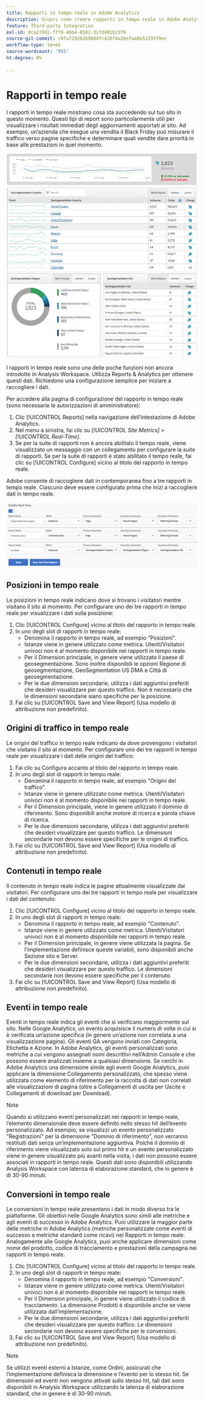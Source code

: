 ```yaml
---
title: Rapporti in tempo reale in Adobe Analytics
description: Scopri come creare rapporti in tempo reale in Adobe Analytics rivolti agli utenti che hanno più familiarità con la Google Analytics.
feature: Third-party Integration
exl-id: 0ca27992-fff8-4bb4-8582-31fd401b23f6
source-git-commit: c8faf29262b9b04fc426f4a26efaa8e51293f0ec
workflow-type: tm+mt
source-wordcount: '955'
ht-degree: 0%

---
```


# Rapporti in tempo reale

I rapporti in tempo reale mostrano cosa sta succedendo sul tuo sito in questo momento. Questi tipi di report sono particolarmente utili per visualizzare i risultati immediati degli aggiornamenti apportati al sito. Ad esempio, un’azienda che esegue una vendita il Black Friday può misurare il traffico verso pagine specifiche e determinare quali vendite dare priorità in base alle prestazioni in quel momento.

![Rapporto in tempo reale](/help/technotes/ga-to-aa/assets/realtime.png)

I rapporti in tempo reale sono una delle poche funzioni non ancora introdotte in Analysis Workspace. Utilizza Reports &amp; Analytics per ottenere questi dati. Richiedono una configurazione semplice per iniziare a raccogliere i dati.

Per accedere alla pagina di configurazione del rapporto in tempo reale (sono necessarie le autorizzazioni di amministratore):

1. Clic [!UICONTROL Reports] nella navigazione dell’intestazione di Adobe Analytics.
2. Nel menu a sinistra, fai clic su *[!UICONTROL Site Metrics]* > *[!UICONTROL Real-Time]*.
3. Se per la suite di rapporti non è ancora abilitato il tempo reale, viene visualizzato un messaggio con un collegamento per configurare la suite di rapporti. Se per la suite di rapporti è stato abilitato il tempo reale, fai clic su [!UICONTROL Configure] vicino al titolo del rapporto in tempo reale.

Adobe consente di raccogliere dati in contemporanea fino a tre rapporti in tempo reale. Ciascuno deve essere configurato prima che inizi a raccogliere dati in tempo reale.

![Configurazione rapporti in tempo reale](/help/technotes/ga-to-aa/assets/realtime_config.png)

## Posizioni in tempo reale

Le posizioni in tempo reale indicano dove si trovano i visitatori mentre visitano il sito al momento. Per configurare uno dei tre rapporti in tempo reale per visualizzare i dati sulla posizione:

1. Clic [!UICONTROL Configure] vicino al titolo del rapporto in tempo reale.
2. In uno degli slot di rapporti in tempo reale:
   * Denomina il rapporto in tempo reale, ad esempio &quot;Posizioni&quot;.
   * Istanze viene in genere utilizzato come metrica. Utenti/Visitatori univoci non è al momento disponibile nei rapporti in tempo reale.
   * Per il Dimension principale, in genere viene utilizzato il paese di geosegmentazione. Sono inoltre disponibili le opzioni Regione di geosegmentazione, GeoSegmentation US DMA e Città di geosegmentazione.
   * Per le due dimensioni secondarie, utilizza i dati aggiuntivi preferiti che desideri visualizzare per questo traffico. Non è necessario che le dimensioni secondarie siano specifiche per la posizione.
3. Fai clic su [!UICONTROL Save and View Report] (Usa modello di attribuzione non predefinito).

## Origini di traffico in tempo reale

Le origini del traffico in tempo reale indicano da dove provengono i visitatori che visitano il sito al momento. Per configurare uno dei tre rapporti in tempo reale per visualizzare i dati delle origini del traffico:

1. Fai clic su Configura accanto al titolo del rapporto in tempo reale.
2. In uno degli slot di rapporti in tempo reale:
   * Denomina il rapporto in tempo reale, ad esempio &quot;Origini del traffico&quot;.
   * Istanze viene in genere utilizzato come metrica. Utenti/Visitatori univoci non è al momento disponibile nei rapporti in tempo reale.
   * Per il Dimension principale, viene in genere utilizzato il dominio di riferimento. Sono disponibili anche motore di ricerca e parola chiave di ricerca.
   * Per le due dimensioni secondarie, utilizza i dati aggiuntivi preferiti che desideri visualizzare per questo traffico. Le dimensioni secondarie non devono essere specifiche per le origini di traffico.
3. Fai clic su [!UICONTROL Save and View Report] (Usa modello di attribuzione non predefinito).

## Contenuti in tempo reale

Il contenuto in tempo reale indica le pagine attualmente visualizzate dai visitatori. Per configurare uno dei tre rapporti in tempo reale per visualizzare i dati del contenuto:

1. Clic [!UICONTROL Configure] vicino al titolo del rapporto in tempo reale.
2. In uno degli slot di rapporti in tempo reale:
   * Denomina il rapporto in tempo reale, ad esempio &quot;Contenuto&quot;.
   * Istanze viene in genere utilizzato come metrica. Utenti/Visitatori univoci non è al momento disponibile nei rapporti in tempo reale.
   * Per il Dimension principale, in genere viene utilizzata la pagina. Se l’implementazione definisce queste variabili, sono disponibili anche Sezione sito e Server.
   * Per le due dimensioni secondarie, utilizza i dati aggiuntivi preferiti che desideri visualizzare per questo traffico. Le dimensioni secondarie non devono essere specifiche per il contenuto.
3. Fai clic su [!UICONTROL Save and View Report] (Usa modello di attribuzione non predefinito).

## Eventi in tempo reale

Eventi in tempo reale indica gli eventi che si verificano maggiormente sul sito. Nelle Google Analytics, un evento acquisisce il numero di volte in cui si è verificata un’azione specifica (in genere un’azione non correlata a una visualizzazione pagina). Gli eventi GA vengono inviati con Categoria, Etichetta e Azione. In Adobe Analytics, gli eventi personalizzati sono metriche a cui vengono assegnati nomi descrittivi nell’Admin Console e che possono essere analizzati insieme a qualsiasi dimensione. Se cerchi in Adobe Analytics una dimensione simile agli eventi Google Analytics, puoi applicare la dimensione Collegamento personalizzato, che spesso viene utilizzata come elemento di riferimento per la raccolta di dati non correlati alle visualizzazioni di pagina (oltre a Collegamenti di uscita per Uscite e Collegamenti di download per Download).

>[!NOTE]
>
>Quando si utilizzano eventi personalizzati nei rapporti in tempo reale, l’elemento dimensionale deve essere definito nello stesso hit dell’evento personalizzato. Ad esempio, se visualizzi un evento personalizzato &quot;Registrazioni&quot; per la dimensione &quot;Dominio di riferimento&quot;, non verranno restituiti dati senza un’implementazione aggiuntiva. Poiché il dominio di riferimento viene visualizzato solo sul primo hit e un evento personalizzato viene in genere visualizzato più avanti nella visita, i dati non possono essere associati in rapporti in tempo reale. Questi dati sono disponibili utilizzando Analysis Workspace con latenza di elaborazione standard, che in genere è di 30-90 minuti.

## Conversioni in tempo reale

Le conversioni in tempo reale presentano i dati in modo diverso tra le piattaforme. Gli obiettivi nelle Google Analytics sono simili alle metriche e agli eventi di successo in Adobe Analytics. Puoi utilizzare la maggior parte delle metriche in Adobe Analytics (metriche personalizzate come eventi di successo e metriche standard come ricavi) nei Rapporti in tempo reale. Analogamente alle Google Analytics, puoi anche applicare dimensioni come nome del prodotto, codice di tracciamento e prestazioni della campagna nei rapporti in tempo reale.

1. Clic [!UICONTROL Configure] vicino al titolo del rapporto in tempo reale.
2. In uno degli slot di rapporti in tempo reale:
   * Denomina il rapporto in tempo reale, ad esempio &quot;Conversioni&quot;.
   * Istanze viene in genere utilizzato come metrica. Utenti/Visitatori univoci non è al momento disponibile nei rapporti in tempo reale.
   * Per il Dimension principale, in genere viene utilizzato il codice di tracciamento. La dimensione Prodotti è disponibile anche se viene utilizzata dall’implementazione.
   * Per le due dimensioni secondarie, utilizza i dati aggiuntivi preferiti che desideri visualizzare per questo traffico. Le dimensioni secondarie non devono essere specifiche per le conversioni.
3. Fai clic su [!UICONTROL Save and View Report] (Usa modello di attribuzione non predefinito).

>[!NOTE]
>
>Se utilizzi eventi esterni a Istanze, come Ordini, assicurati che l’implementazione definisca la dimensione e l’evento per lo stesso hit. Se dimensioni ed eventi non vengono attivati sullo stesso hit, tali dati sono disponibili in Analysis Workspace utilizzando la latenza di elaborazione standard, che in genere è di 30-90 minuti.
